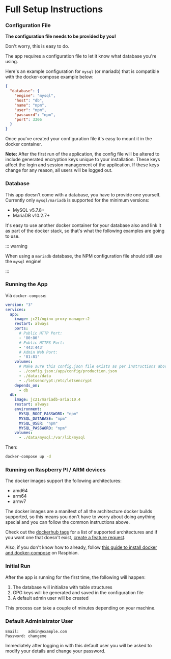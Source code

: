 # Full Setup Instructions

### Configuration File

**The configuration file needs to be provided by you!**

Don't worry, this is easy to do.

The app requires a configuration file to let it know what database you're using.

Here's an example configuration for `mysql` (or mariadb) that is compatible with the docker-compose example below:

```json
{
  "database": {
    "engine": "mysql",
    "host": "db",
    "name": "npm",
    "user": "npm",
    "password": "npm",
    "port": 3306
  }
}
```

Once you've created your configuration file it's easy to mount it in the docker container.

**Note:** After the first run of the application, the config file will be altered to include generated encryption keys unique to your installation. These keys
affect the login and session management of the application. If these keys change for any reason, all users will be logged out.


### Database

This app doesn't come with a database, you have to provide one yourself. Currently only `mysql/mariadb` is supported for the minimum versions:

- MySQL v5.7.8+
- MariaDB v10.2.7+

It's easy to use another docker container for your database also and link it as part of the docker stack, so that's what the following examples
are going to use.

::: warning

When using a `mariadb` database, the NPM configuration file should still use the `mysql` engine!

:::


### Running the App

Via `docker-compose`:

```yml
version: "3"
services:
  app:
    image: jc21/nginx-proxy-manager:2
    restart: always
    ports:
      # Public HTTP Port:
      - '80:80'
      # Public HTTPS Port:
      - '443:443'
      # Admin Web Port:
      - '81:81'
    volumes:
      # Make sure this config.json file exists as per instructions above:
      - ./config.json:/app/config/production.json
      - ./data:/data
      - ./letsencrypt:/etc/letsencrypt
    depends_on:
      - db
  db:
    image: jc21/mariadb-aria:10.4
    restart: always
    environment:
      MYSQL_ROOT_PASSWORD: "npm"
      MYSQL_DATABASE: "npm"
      MYSQL_USER: "npm"
      MYSQL_PASSWORD: "npm"
    volumes:
      - ./data/mysql:/var/lib/mysql
```

Then:

```bash
docker-compose up -d
```


### Running on Raspberry PI / ARM devices

The docker images support the following architectures:
- amd64
- arm64
- armv7

The docker images are a manifest of all the architecture docker builds supported, so this means
you don't have to worry about doing anything special and you can follow the common instructions above.

Check out the [dockerhub tags](https://cloud.docker.com/repository/registry-1.docker.io/jc21/nginx-proxy-manager/tags)
for a list of supported architectures and if you want one that doesn't exist,
[create a feature request](https://github.com/jc21/nginx-proxy-manager/issues/new?assignees=&labels=enhancement&template=feature_request.md&title=).

Also, if you don't know how to already, follow [this guide to install docker and docker-compose](https://manre-universe.net/how-to-run-docker-and-docker-compose-on-raspbian/)
on Raspbian.


### Initial Run

After the app is running for the first time, the following will happen:

1. The database will initialize with table structures
2. GPG keys will be generated and saved in the configuration file
3. A default admin user will be created

This process can take a couple of minutes depending on your machine.


### Default Administrator User

```
Email:    admin@example.com
Password: changeme
```

Immediately after logging in with this default user you will be asked to modify your details and change your password.
